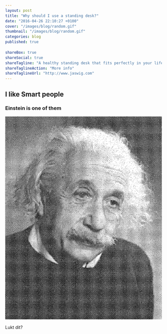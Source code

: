 ```yaml
---
layout: post
title: "Why should I use a standing desk?"
date: "2016-04-26 22:10:27 +0100"
cover: "/images/blog/random.gif"
thumbnail: "/images/blog/random.gif"
categories: blog
published: true

shareBox: true
shareSocial: true
shareTagline: "A healthy standing desk that fits perfectly in your life"
shareTaglineAction: "More info"
shareTaglineUrl: "http://www.jaswig.com"
---
```


## I like Smart people 

### Einstein is one of them

![GitHub Logo](/images/blog/random.gif)

Lukt dit?
